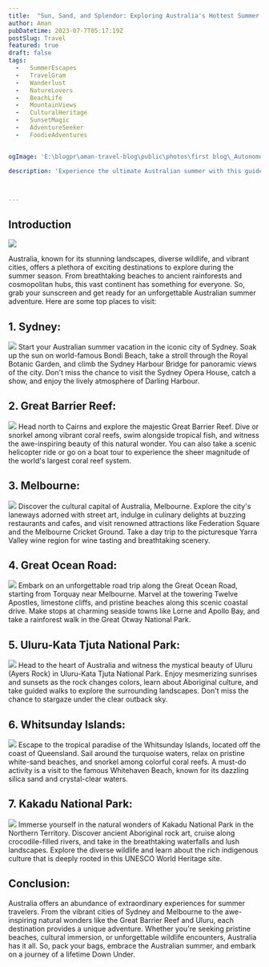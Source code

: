 ```yaml
---
title:  "Sun, Sand, and Splendor: Exploring Australia's Hottest Summer Destinations"
author: Aman
pubDatetime: 2023-07-7T05:17:19Z
postSlug: Travel
featured: true
draft: false
tags:
  -   SummerEscapes
  -   TravelGram
  -   Wanderlust
  -   NatureLovers
  -   BeachLife
  -   MountainViews
  -   CulturalHeritage
  -   SunsetMagic
  -   AdventureSeeker
  -   FoodieAdventures


ogImage: 'E:\blogpr\aman-travel-blog\public\photos\first blog\_Autonomous Wea 0.png'

description: 'Experience the ultimate Australian summer with this guide to the top destinations in the Land Down Under. From pristine beaches to awe-inspiring natural wonders, vibrant cities to aquatic paradises, this collection of unforgettable adventures will take you on a journey through the best of what Australia has to offer.  '



---
```

## Introduction

![](https://travellersworldwide.com/wp-content/uploads/2023/03/Shutterstock_1603419826.jpg.webp)

 Australia, known for its stunning landscapes, diverse wildlife, and vibrant cities, offers a plethora of exciting destinations to explore during the summer season. From breathtaking beaches to ancient rainforests and cosmopolitan hubs, this vast continent has something for everyone. So, grab your sunscreen and get ready for an unforgettable Australian summer adventure. Here are some top places to visit:



## 1. Sydney:
![](https://static.independent.co.uk/s3fs-public/thumbnails/image/2018/11/07/16/sydney-overview.jpg)
Start your Australian summer vacation in the iconic city of Sydney. Soak up the sun on world-famous Bondi Beach, take a stroll through the Royal Botanic Garden, and climb the Sydney Harbour Bridge for panoramic views of the city. Don't miss the chance to visit the Sydney Opera House, catch a show, and enjoy the lively atmosphere of Darling Harbour.

## 2. Great Barrier Reef:
![](https://cdn.britannica.com/64/155864-050-34FBD7A2/view-Great-Barrier-Reef-Australia-coast.jpg)
Head north to Cairns and explore the majestic Great Barrier Reef. Dive or snorkel among vibrant coral reefs, swim alongside tropical fish, and witness the awe-inspiring beauty of this natural wonder. You can also take a scenic helicopter ride or go on a boat tour to experience the sheer magnitude of the world's largest coral reef system.

## 3. Melbourne:
![](https://static.independent.co.uk/2023/06/12/13/newFile-3.jpg)
Discover the cultural capital of Australia, Melbourne. Explore the city's laneways adorned with street art, indulge in culinary delights at buzzing restaurants and cafes, and visit renowned attractions like Federation Square and the Melbourne Cricket Ground. Take a day trip to the picturesque Yarra Valley wine region for wine tasting and breathtaking scenery.

## 4. Great Ocean Road:
![](https://www.ytravelblog.com/wp-content/uploads/2015/10/Great-Ocean-Road-318-1.jpg)
Embark on an unforgettable road trip along the Great Ocean Road, starting from Torquay near Melbourne. Marvel at the towering Twelve Apostles, limestone cliffs, and pristine beaches along this scenic coastal drive. Make stops at charming seaside towns like Lorne and Apollo Bay, and take a rainforest walk in the Great Otway National Park.

## 5. Uluru-Kata Tjuta National Park:
![](https://www.worldatlas.com/upload/fa/1c/c8/uluru-or-ayers-rock-uluru-kata-tjuta-national-park-northern-territory-australia-photodigitaal-nl.jpg)
Head to the heart of Australia and witness the mystical beauty of Uluru (Ayers Rock) in Uluru-Kata Tjuta National Park. Enjoy mesmerizing sunrises and sunsets as the rock changes colors, learn about Aboriginal culture, and take guided walks to explore the surrounding landscapes. Don't miss the chance to stargaze under the clear outback sky.

## 6. Whitsunday Islands:
![](https://media-cdn.tripadvisor.com/media/photo-s/1b/84/0b/0f/daydream-island-resort.jpg)
Escape to the tropical paradise of the Whitsunday Islands, located off the coast of Queensland. Sail around the turquoise waters, relax on pristine white-sand beaches, and snorkel among colorful coral reefs. A must-do activity is a visit to the famous Whitehaven Beach, known for its dazzling silica sand and crystal-clear waters.

## 7. Kakadu National Park:
![](https://cuinthent.com/wp-content/uploads/2017/06/word-image.jpg)
Immerse yourself in the natural wonders of Kakadu National Park in the Northern Territory. Discover ancient Aboriginal rock art, cruise along crocodile-filled rivers, and take in the breathtaking waterfalls and lush landscapes. Explore the diverse wildlife and learn about the rich indigenous culture that is deeply rooted in this UNESCO World Heritage site.

## Conclusion:
Australia offers an abundance of extraordinary experiences for summer travelers. From the vibrant cities of Sydney and Melbourne to the awe-inspiring natural wonders like the Great Barrier Reef and Uluru, each destination provides a unique adventure. Whether you're seeking pristine beaches, cultural immersion, or unforgettable wildlife encounters, Australia has it all. So, pack your bags, embrace the Australian summer, and embark on a journey of a lifetime Down Under.